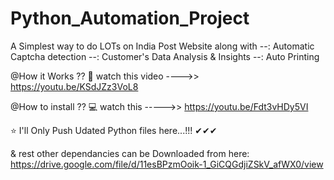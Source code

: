 # Python_Automation_Project

A Simplest way to do LOTs on India Post Website along with --: Automatic Captcha detection --: Customer's Data Analysis & Insights --: Auto Printing

@How it Works ?? 🐍 watch this video ---->> https://youtu.be/KSdJZz3VoL8

@How to install ?? 💻 watch this ----->> https://youtu.be/Fdt3vHDy5VI

⭐ I'll Only Push Udated Python files here...!!! ✔✔✔

& rest other dependancies can be Downloaded from here: https://drive.google.com/file/d/11esBPzmOoik-1_GiCQGdjiZSkV_afWX0/view

